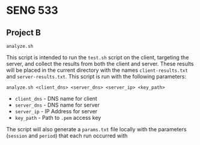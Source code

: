 SENG 533
========

## Project B

`analyze.sh`

This script is intended to run the `test.sh` script on the client, targeting the server, and collect the results from both the client and server. These results will be placed in the current directory with the names `client-results.txt` and `server-results.txt`. This script is run with the following parameters:

`analyze.sh <client_dns> <server_dns> <server_ip> <key_path>`

- `client_dns` - DNS name for client
- `server_dns` - DNS name for server
- `server_ip` - IP Address for server
- `key_path` - Path to `.pem` access key

The script will also generate a `params.txt` file locally with the parameters (`session` and `period`) that each run occurred with
